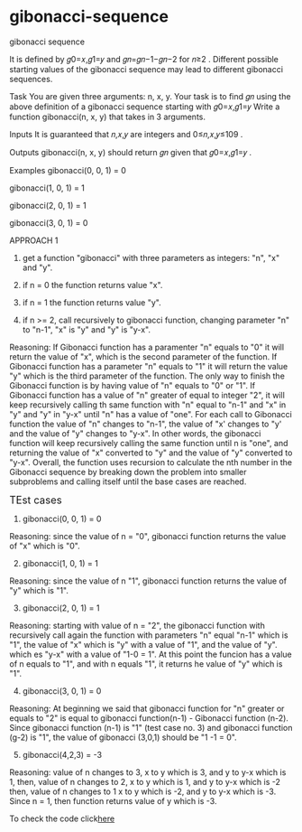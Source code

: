# gibonacci-sequence
gibonacci sequence

It is defined by 𝑔0=𝑥,𝑔1=𝑦 and 𝑔𝑛=𝑔𝑛−1−𝑔𝑛−2 for 𝑛≥2 . Different possible starting values of the gibonacci sequence may lead to different gibonacci sequences.

Task You are given three arguments: n, x, y. Your task is to find 𝑔𝑛 using the above definition of a gibonacci sequence starting with 𝑔0=𝑥,𝑔1=𝑦 Write a function gibonacci(n, x, y) that takes in 3 arguments.

Inputs It is guaranteed that 𝑛,𝑥,𝑦 are integers and 0≤𝑛,𝑥,𝑦≤109 .

Outputs gibonacci(n, x, y) should return 𝑔𝑛 given that 𝑔0=𝑥,𝑔1=𝑦 .

Examples gibonacci(0, 0, 1) = 0

gibonacci(1, 0, 1) = 1

gibonacci(2, 0, 1) = 1

gibonacci(3, 0, 1) = 0

APPROACH 1

1. get a function "gibonacci"  with three parameters as integers: "n", "x" and "y".

2. if n = 0 the function returns value "x". 

3. if n = 1 the function returns value "y".

4. if n >= 2, call recursively to gibonacci function, changing parameter "n" to "n-1", "x" is "y" and "y" is "y-x". 

Reasoning:   If Gibonacci function has a paramenter "n"  equals to "0" it will return the value of "x", which is the second parameter of the function.   If Gibonacci function has a parameter "n" equals to "1" it will return the value "y" which is the third parameter of the function.  The only way to finish the Gibonacci function is by having value of "n" equals to "0" or "1".  If Gibonacci function has a value of "n" greater of equal to integer "2", it will keep recursively calling th same function with "n" equal to "n-1" and "x" in "y" and "y" in "y-x" until "n" has a value of "one".   For each call to Gibonacci function the value of "n" changes to "n-1", the value of "x' changes to "y' and the value of  "y" changes to "y-x". In other words, the gibonacci function will keep recursively calling the same function until n is "one", and returning the value of "x" converted to "y" and the value of "y" converted to "y-x".
Overall, the function uses recursion to calculate the nth number in the Gibonacci sequence by breaking down the problem into smaller subproblems and calling itself until the base cases are reached.


<font size="4">TEst cases</font>

1. gibonacci(0, 0, 1) = 0

Reasoning:  since the value of n = "0", gibonacci function returns the value of "x" which is "0".

2. gibonacci(1, 0, 1) = 1

Reasoning: since the value of n "1", gibonacci function returns the value of "y" which is "1".

3. gibonacci(2, 0, 1) = 1

Reasoning: starting with value of n = "2", the gibonacci function with recursively call again the function with parameters "n" equal "n-1" which is "1", the value of "x" which is "y" with a value of "1", and the value of "y". which es "y-x" with a value of "1-0 = 1".  At this point the funcion has a value of n equals to "1", and with n equals "1", it returns he value of "y" which is "1". 

4. gibonacci(3, 0, 1) = 0

Reasoning: At beginning we said that gibonacci function for "n" greater or equals to "2" is equal to gibonacci function(n-1) - Gibonacci function (n-2).  Since gibonacci function (n-1) is "1" (test case no. 3) and gibonacci function (g-2) is "1", the value of gibonacci (3,0,1) should be "1 -1 = 0".  

5. gibonacci(4,2,3) = -3

Reasoning:  value of n changes to 3, x to y which is 3, and y to y-x which is 1, then,
            value of n changes to 2, x to y which is 1, and y to y-x which is -2 then,
            value of n changes to 1 x to y which is -2, and y to y-x which is -3.
            Since n = 1, then function returns value of y which is -3.
            
            
To check the code click[here](code)
